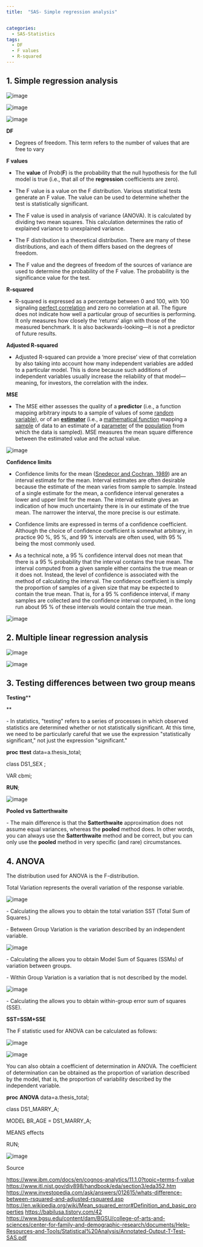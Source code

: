 ```yaml
---
title:  "SAS- Simple regression analysis"


categories:
  - SAS-Statistics
tags:
  - DF
  - F values
  - R-squared
---
```



## **1. Simple regression analysis**

![image](https://user-images.githubusercontent.com/78076248/125380191-c43b8280-e3cc-11eb-9f73-03c398423804.png)

![image](https://user-images.githubusercontent.com/78076248/125380202-c7367300-e3cc-11eb-8044-3d2eccdba4e4.png)

![image](https://user-images.githubusercontent.com/78076248/125380207-c998cd00-e3cc-11eb-897e-3b496d3e6d11.png)

 

**DF**

- Degrees of freedom. This term refers to the number of values that are free to vary

**F values**

- The **value** of Prob(**F**) is the probability that the null hypothesis for the full model is true (i.e., that all of the **regression** coefficients are zero).

- The F value is a value on the F distribution. Various statistical tests generate an F value. The value can be used to determine whether the test is statistically significant.
- The F value is used in analysis of variance (ANOVA). It is calculated by dividing two mean squares. This calculation determines the ratio of explained variance to unexplained variance.

- The F distribution is a theoretical distribution. There are many of these distributions, and each of them differs based on the degrees of freedom.
- The F value and the degrees of freedom of the sources of variance are used to determine the probability of the F value. The probability is the significance value for the test.



**R-squared**

- R-squared is expressed as a percentage between 0 and 100, with 100 signaling [perfect correlation](https://www.investopedia.com/terms/c/correlation.asp) and zero no correlation at all. The figure does not indicate how well a particular group of securities is performing. It only measures how closely the ‘returns’ align with those of the measured benchmark. It is also backwards-looking—it is not a predictor of future results.

 

**Adjusted R-squared**

- Adjusted R-squared can provide a ‘more precise’ view of that correlation by also taking into account how many independent variables are added to a particular model. This is done because such additions of independent variables usually increase the reliability of that model—meaning, for investors, the correlation with the index.



**MSE**

- The MSE either assesses the quality of a **predictor** (i.e., a function mapping arbitrary inputs to a sample of values of some [random variable](https://en.wikipedia.org/wiki/Random_variable)), or of an [**estimator**](https://en.wikipedia.org/wiki/Estimator) (i.e., a [mathematical function](https://en.wikipedia.org/wiki/Mathematical_function) mapping a [sample](https://en.wikipedia.org/wiki/Sample_(statistics)) of data to an estimate of a [parameter](https://en.wikipedia.org/wiki/Statistical_parameter) of the [population](https://en.wikipedia.org/wiki/Statistical_population) from which the data is sampled). MSE measures the mean square difference between the estimated value and the actual value.


![image](https://user-images.githubusercontent.com/78076248/125380314-fb119880-e3cc-11eb-8a67-092741ddf5ea.png)

**Confidence limits**

- Confidence limits for the mean ([Snedecor and Cochran, 1989](https://www.itl.nist.gov/div898/handbook/eda/section4/eda43.htm#Snedecor)) are an interval estimate for the mean. Interval estimates are often desirable because the estimate of the mean varies from sample to sample. Instead of a single estimate for the mean, a confidence interval generates a lower and upper limit for the mean. The interval estimate gives an indication of how much uncertainty there is in our estimate of the true mean. The narrower the interval, the more precise is our estimate.

- Confidence limits are expressed in terms of a confidence coefficient. Although the choice of confidence coefficient is somewhat arbitrary, in practice 90 %, 95 %, and 99 % intervals are often used, with 95 % being the most commonly used.

- As a technical note, a 95 % confidence interval does not mean that there is a 95 % probability that the interval contains the true mean. The interval computed from a given sample either contains the true mean or it does not. Instead, the level of confidence is associated with the method of calculating the interval. The confidence coefficient is simply the proportion of samples of a given size that may be expected to contain the true mean. That is, for a 95 % confidence interval, if many samples are collected and the confidence interval computed, in the long run about 95 % of these intervals would contain the true mean.
 

![image](https://user-images.githubusercontent.com/78076248/125380322-006ee300-e3cd-11eb-8c35-375db6a261b6.png)

 

## **2. Multiple linear regression analysis**

 

![image](https://user-images.githubusercontent.com/78076248/125380331-05339700-e3cd-11eb-9c27-427818a9ade1.png)

![image](https://user-images.githubusercontent.com/78076248/125380340-0795f100-e3cd-11eb-9b18-b8e424b9c980.png)



## **3. Testing differences between two group means**

 

**Testing****
 
**

\-    In statistics, "testing" refers to a series of processes in which observed statistics are determined whether or not statistically significant. At this time, we need to be particularly careful that we use the expression "statistically significant," not just the expression "significant."



 

**proc** **ttest** data=a.thesis_total;

class DS1_SEX ;

VAR cbmi;

**RUN**;

 

![image](https://user-images.githubusercontent.com/78076248/125380386-167ca380-e3cd-11eb-8d3e-a9248d3fa8f5.png)

**Pooled vs Satterthwaite**

\-    The main difference is that the **Satterthwaite** approximation does not assume equal variances, whereas the **pooled** method does. In other words, you can always use the **Satterthwaite** method and be correct, but you can only use the **pooled** method in very specific (and rare) circumstances.

 
 

## **4. ANOVA**

 

The distribution used for ANOVA is the F-distribution.

 Total Variation represents the overall variation of the response variable.

 

![image](https://user-images.githubusercontent.com/78076248/125380423-21cfcf00-e3cd-11eb-9a50-e90630af77d5.png)

\-    Calculating the allows you to obtain the total variation SST (Total Sum of Squares.)

 

\-    Between Group Variation is the variation described by an independent variable.

 

![image](https://user-images.githubusercontent.com/78076248/125380426-24cabf80-e3cd-11eb-9273-34d0be681f51.png)

\-    Calculating the allows you to obtain Model Sum of Squares (SSMs) of variation between groups.

 

\-    Within Group Variation is a variation that is not described by the model.

 

![image](https://user-images.githubusercontent.com/78076248/125380439-27c5b000-e3cd-11eb-9bba-e02163f14774.png)

\-    Calculating the allows you to obtain within-group error sum of squares (SSE).

 

 

 **SST=SSM+SSE**

 

 

The F statistic used for ANOVA can be calculated as follows: 

 

![image](https://user-images.githubusercontent.com/78076248/125380457-2dbb9100-e3cd-11eb-8138-9498bb72341d.png)

![image](https://user-images.githubusercontent.com/78076248/125380469-301deb00-e3cd-11eb-87df-6d5988951c0a.png)

 

You can also obtain a coefficient of determination in ANOVA. The coefficient of determination can be obtained as the proportion of variation described by the model, that is, the proportion of variability described by the independent variable.

 

 

**proc** **ANOVA** data=a.thesis_total;

class DS1_MARRY_A;

MODEL BR_AGE = DS1_MARRY_A;

MEANS effects

RUN;

 

![image](https://user-images.githubusercontent.com/78076248/125380484-36ac6280-e3cd-11eb-841f-dd5122e7a931.png)

Source 


https://www.ibm.com/docs/en/cognos-analytics/11.1.0?topic=terms-f-value
https://www.itl.nist.gov/div898/handbook/eda/section3/eda352.htm
https://www.investopedia.com/ask/answers/012615/whats-difference-between-rsquared-and-adjusted-rsquared.asp
https://en.wikipedia.org/wiki/Mean_squared_error#Definition_and_basic_properties
https://babilusa.tistory.com/42
https://www.bgsu.edu/content/dam/BGSU/college-of-arts-and-sciences/center-for-family-and-demographic-research/documents/Help-Resources-and-Tools/Statistical%20Analysis/Annotated-Output-T-Test-SAS.pdf
